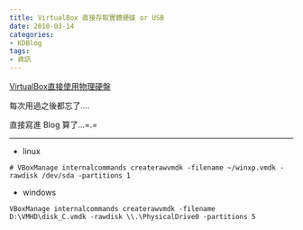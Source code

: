 ```yaml
---
title: VirtualBox 直接存取實體硬碟 or USB
date: 2010-03-14
categories:
- KDBlog
tags:
- 資訊
---
```


[VirtualBox直接使用物理硬盤](http://www.wkiyo.cn/article.asp?id=603)


每次用過之後都忘了....

直接寫進 Blog 算了...=.=

---

* linux

```
# VBoxManage internalcommands createrawvmdk -filename ~/winxp.vmdk -rawdisk /dev/sda -partitions 1
```

* windows

```
VBoxManage internalcommands createrawvmdk -filename  D:\VMHD\disk_C.vmdk -rawdisk \\.\PhysicalDrive0 -partitions 5
```
